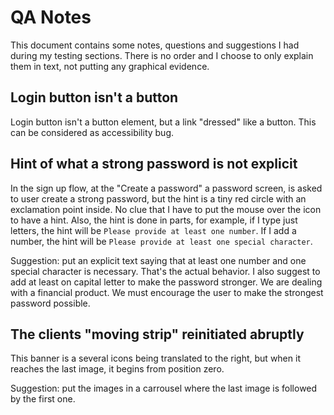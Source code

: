# QA Notes

This document contains some notes, questions and suggestions I had during my testing sections. There is no order and I choose to only explain them in text, not putting any graphical evidence.

## Login button isn't a button

Login button isn't a button element, but a link "dressed" like a button. This can be considered as accessibility bug.

## Hint of what a strong password is not explicit

In the sign up flow, at the "Create a password" a password screen, is asked to user create a strong password, but the hint is a tiny red circle with an exclamation point inside. No clue that I have to put the mouse over the icon to have a hint. Also, the hint is done in parts, for example, if I type just letters, the hint will be `Please provide at least one number`. If I add a number, the hint will be `Please provide at least one special character`.

Suggestion: put an explicit text saying that at least one number and one special character is necessary. That's the actual behavior. I also suggest to add at least on capital letter to make the password stronger. We are dealing with a financial product. We must encourage the user to make the strongest password possible.

## The clients "moving strip" reinitiated abruptly

This banner is a several icons being translated to the right, but when it reaches the last image, it begins from position zero.

Suggestion: put the images in a carrousel where the last image is followed by the first one.
